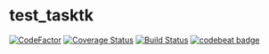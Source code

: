# test_tasktk

[![CodeFactor](https://www.codefactor.io/repository/github/zqwerty/test_tasktk/badge)](https://www.codefactor.io/repository/github/zqwerty/test_tasktk) [![Coverage Status](https://coveralls.io/repos/github/zqwerty/test_tasktk/badge.svg?branch=master)](https://coveralls.io/github/zqwerty/test_tasktk?branch=master) [![Build Status](https://travis-ci.org/zqwerty/test_tasktk.svg?branch=master)](https://travis-ci.org/zqwerty/test_tasktk) [![codebeat badge](https://codebeat.co/badges/29ffd4af-d2f7-40f9-911c-59ee2887c962)](https://codebeat.co/projects/github-com-zqwerty-test_tasktk-master)

